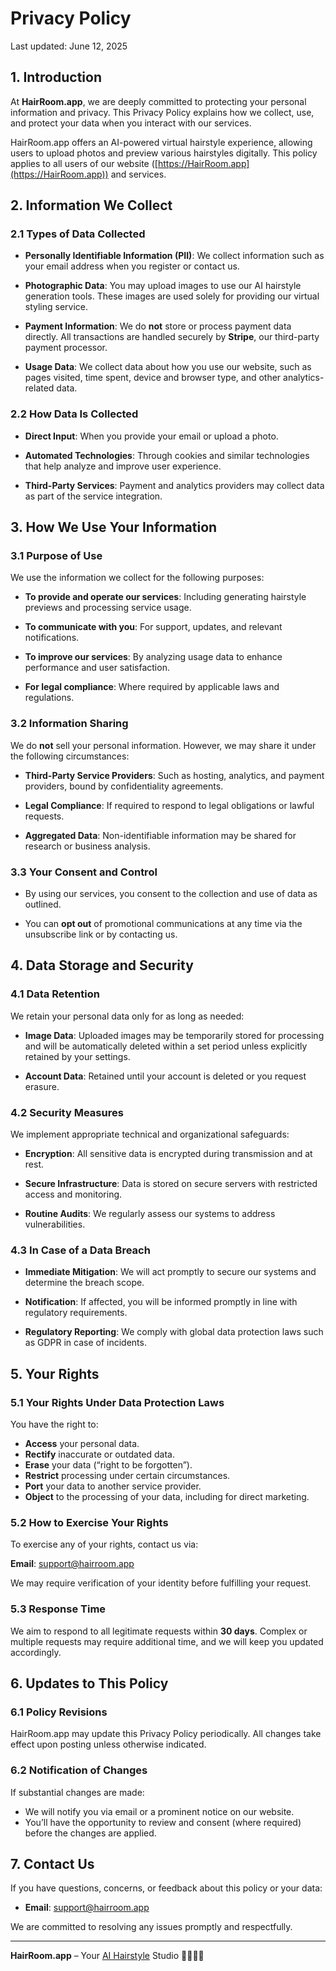 # Privacy Policy

Last updated: June 12, 2025

## 1. Introduction

At **HairRoom.app**, we are deeply committed to protecting your personal information and privacy. This Privacy Policy explains how we collect, use, and protect your data when you interact with our services.

HairRoom.app offers an AI-powered virtual hairstyle experience, allowing users to upload photos and preview various hairstyles digitally. This policy applies to all users of our website ([https://HairRoom.app](https://HairRoom.app)) and services.

## 2. Information We Collect

### 2.1 Types of Data Collected

- **Personally Identifiable Information (PII)**: We collect information such as your email address when you register or contact us.

- **Photographic Data**: You may upload images to use our AI hairstyle generation tools. These images are used solely for providing our virtual styling service.

- **Payment Information**: We do **not** store or process payment data directly. All transactions are handled securely by **Stripe**, our third-party payment processor.

- **Usage Data**: We collect data about how you use our website, such as pages visited, time spent, device and browser type, and other analytics-related data.

### 2.2 How Data Is Collected

- **Direct Input**: When you provide your email or upload a photo.

- **Automated Technologies**: Through cookies and similar technologies that help analyze and improve user experience.

- **Third-Party Services**: Payment and analytics providers may collect data as part of the service integration.

## 3. How We Use Your Information

### 3.1 Purpose of Use

We use the information we collect for the following purposes:

- **To provide and operate our services**: Including generating hairstyle previews and processing service usage.

- **To communicate with you**: For support, updates, and relevant notifications.

- **To improve our services**: By analyzing usage data to enhance performance and user satisfaction.

- **For legal compliance**: Where required by applicable laws and regulations.

### 3.2 Information Sharing

We do **not** sell your personal information. However, we may share it under the following circumstances:

- **Third-Party Service Providers**: Such as hosting, analytics, and payment providers, bound by confidentiality agreements.

- **Legal Compliance**: If required to respond to legal obligations or lawful requests.

- **Aggregated Data**: Non-identifiable information may be shared for research or business analysis.

### 3.3 Your Consent and Control

- By using our services, you consent to the collection and use of data as outlined.

- You can **opt out** of promotional communications at any time via the unsubscribe link or by contacting us.

## 4. Data Storage and Security

### 4.1 Data Retention

We retain your personal data only for as long as needed:

- **Image Data**: Uploaded images may be temporarily stored for processing and will be automatically deleted within a set period unless explicitly retained by your settings.

- **Account Data**: Retained until your account is deleted or you request erasure.

### 4.2 Security Measures

We implement appropriate technical and organizational safeguards:

- **Encryption**: All sensitive data is encrypted during transmission and at rest.

- **Secure Infrastructure**: Data is stored on secure servers with restricted access and monitoring.

- **Routine Audits**: We regularly assess our systems to address vulnerabilities.

### 4.3 In Case of a Data Breach

- **Immediate Mitigation**: We will act promptly to secure our systems and determine the breach scope.

- **Notification**: If affected, you will be informed promptly in line with regulatory requirements.

- **Regulatory Reporting**: We comply with global data protection laws such as GDPR in case of incidents.

## 5. Your Rights

### 5.1 Your Rights Under Data Protection Laws

You have the right to:

- **Access** your personal data.
- **Rectify** inaccurate or outdated data.
- **Erase** your data (“right to be forgotten”).
- **Restrict** processing under certain circumstances.
- **Port** your data to another service provider.
- **Object** to the processing of your data, including for direct marketing.

### 5.2 How to Exercise Your Rights

To exercise any of your rights, contact us via:

**Email**: [support@hairroom.app](mailto:support@hairroom.app)

We may require verification of your identity before fulfilling your request.

### 5.3 Response Time

We aim to respond to all legitimate requests within **30 days**. Complex or multiple requests may require additional time, and we will keep you updated accordingly.

## 6. Updates to This Policy

### 6.1 Policy Revisions

HairRoom.app may update this Privacy Policy periodically. All changes take effect upon posting unless otherwise indicated.

### 6.2 Notification of Changes

If substantial changes are made:

- We will notify you via email or a prominent notice on our website.
- You’ll have the opportunity to review and consent (where required) before the changes are applied.

## 7. Contact Us

If you have questions, concerns, or feedback about this policy or your data:

- **Email**: [support@hairroom.app](mailto:support@hairroom.app)

We are committed to resolving any issues promptly and respectfully.

---

**HairRoom.app** – Your [AI Hairstyle](https://hairroom.app) Studio 💇‍♀️💇‍♂️
